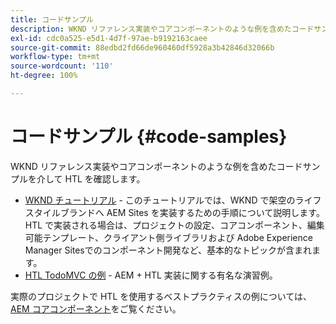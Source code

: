 ```yaml
---
title: コードサンプル
description: WKND リファレンス実装やコアコンポーネントのような例を含めたコードサンプルを介して HTL を確認します。
exl-id: cdc0a525-e5d1-4d7f-97ae-b9192163caee
source-git-commit: 88edbd2fd66de960460df5928a3b42846d32066b
workflow-type: tm+mt
source-wordcount: '110'
ht-degree: 100%

---
```



# コードサンプル {#code-samples}

WKND リファレンス実装やコアコンポーネントのような例を含めたコードサンプルを介して HTL を確認します。

* [WKND チュートリアル](https://experienceleague.adobe.com/docs/experience-manager-learn/getting-started-wknd-tutorial-develop/overview.html?lang=ja) - このチュートリアルでは、WKND で架空のライフスタイルブランドへ AEM Sites を実装するための手順について説明します。HTL で実装される場合は、プロジェクトの設定、コアコンポーネント、編集可能テンプレート、クライアント側ライブラリおよび Adobe Experience Manager Sitesでのコンポーネント開発など、基本的なトピックが含まれます。
* [HTL TodoMVC の例](https://github.com/Adobe-Marketing-Cloud/aem-sightly-sample-todomvc) - AEM + HTL 実装に関する有名な演習例。

実際のプロジェクトで HTL を使用するベストプラクティスの例については、[AEM コアコンポーネント](https://experienceleague.adobe.com/docs/experience-manager-core-components/using/introduction.html?lang=ja)をご覧ください。
